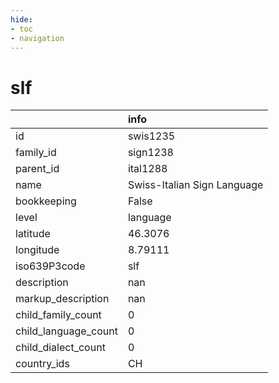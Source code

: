 ```yaml
---
hide:
- toc
- navigation
---
```

# slf
|                      | info                        |
|:---------------------|:----------------------------|
| id                   | swis1235                    |
| family_id            | sign1238                    |
| parent_id            | ital1288                    |
| name                 | Swiss-Italian Sign Language |
| bookkeeping          | False                       |
| level                | language                    |
| latitude             | 46.3076                     |
| longitude            | 8.79111                     |
| iso639P3code         | slf                         |
| description          | nan                         |
| markup_description   | nan                         |
| child_family_count   | 0                           |
| child_language_count | 0                           |
| child_dialect_count  | 0                           |
| country_ids          | CH                          |